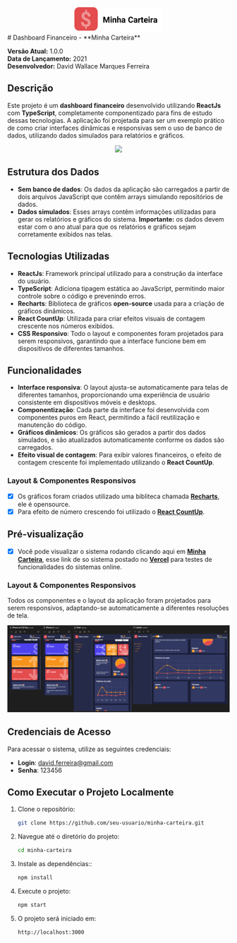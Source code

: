 <div align="center" >
  <img src="./docs/assets/logo.png" width="200">
</div>
# Dashboard Financeiro - **Minha Carteira**

**Versão Atual:** 1.0.0  
**Data de Lançamento:** 2021  
**Desenvolvedor:** David Wallace Marques Ferreira


## Descrição

Este projeto é um **dashboard financeiro** desenvolvido utilizando **ReactJs** com **TypeScript**, completamente componentizado para fins de estudo dessas tecnologias. A aplicação foi projetada para ser um exemplo prático de como criar interfaces dinâmicas e responsivas sem o uso de banco de dados, utilizando dados simulados para relatórios e gráficos.

<div align="center" >
  <img src="./docs/assets/minhacarteirapreview.gif">
</div>

## Estrutura dos Dados

- **Sem banco de dados**: Os dados da aplicação são carregados a partir de dois arquivos JavaScript que contêm arrays simulando repositórios de dados.
- **Dados simulados**: Esses arrays contêm informações utilizadas para gerar os relatórios e gráficos do sistema. **Importante:** os dados devem estar com o ano atual para que os relatórios e gráficos sejam corretamente exibidos nas telas.

## Tecnologias Utilizadas

- **ReactJs**: Framework principal utilizado para a construção da interface do usuário.
- **TypeScript**: Adiciona tipagem estática ao JavaScript, permitindo maior controle sobre o código e prevenindo erros.
- **Recharts**: Biblioteca de gráficos **open-source** usada para a criação de gráficos dinâmicos.
- **React CountUp**: Utilizada para criar efeitos visuais de contagem crescente nos números exibidos.
- **CSS Responsivo**: Todo o layout e componentes foram projetados para serem responsivos, garantindo que a interface funcione bem em dispositivos de diferentes tamanhos.

## Funcionalidades

- **Interface responsiva**: O layout ajusta-se automaticamente para telas de diferentes tamanhos, proporcionando uma experiência de usuário consistente em dispositivos móveis e desktops.
- **Componentização**: Cada parte da interface foi desenvolvida com componentes puros em React, permitindo a fácil reutilização e manutenção do código.
- **Gráficos dinâmicos**: Os gráficos são gerados a partir dos dados simulados, e são atualizados automaticamente conforme os dados são carregados.
- **Efeito visual de contagem**: Para exibir valores financeiros, o efeito de contagem crescente foi implementado utilizando o **React CountUp**.

### Layout & Componentes Responsivos

- [x] Os gráficos foram criados utilizado uma bibliteca chamada [**Recharts**](http://recharts.org/en-US), ele é opensource.
- [x] Para efeito de número crescendo foi utilizado o [**React CountUp**](https://www.npmjs.com/package/react-countup).

## Pré-visualização

- [x] Você pode visualizar o sistema rodando clicando aqui em [**Minha Carteira**](https://reactjs-minha-carteira.vercel.app/), 
esse link de so sistema postado no [**Vercel**](https://vercel.com/) para testes de funcionalidades do sistemas online.

### Layout & Componentes Responsivos
Todos os componentes e o layout da aplicação foram projetados para serem responsivos, adaptando-se automaticamente a diferentes resoluções de tela.
<div align="center" >
  <img src="./docs/assets/resposiveview.png">
</div>

## Credenciais de Acesso

Para acessar o sistema, utilize as seguintes credenciais:

- **Login**: david.ferreira@gmail.com  
- **Senha**: 123456

## Como Executar o Projeto Localmente

1. Clone o repositório:
   ```bash
   git clone https://github.com/seu-usuario/minha-carteira.git
   ```
   
2. Navegue até o diretório do projeto:
   ```bash
   cd minha-carteira
   ```

3. Instale as dependências::
   ```bash
   npm install
   ```

4. Execute o projeto:
   ```bash
   npm start
   ```

5. O projeto será iniciado em:
   ```bash
   http://localhost:3000
   ```

